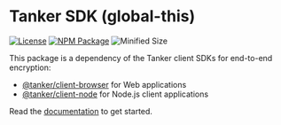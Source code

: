 # Tanker SDK (global-this)

[![License](https://img.shields.io/badge/License-Apache%202.0-blue.svg)](https://opensource.org/licenses/Apache-2.0)
[![NPM Package](https://img.shields.io/npm/v/@tanker/global-this.svg)](http://npmjs.org/package/@tanker/global-this)
![Minified Size](https://img.shields.io/bundlephobia/minzip/@tanker/global-this.svg)

This package is a dependency of the Tanker client SDKs for end-to-end encryption:

* [@tanker/client-browser](https://www.npmjs.com/package/@tanker/client-browser) for Web applications
* [@tanker/client-node](https://www.npmjs.com/package/@tanker/client-node) for Node.js client applications

Read the [documentation](https://docs.tanker.io/latest/) to get started.
